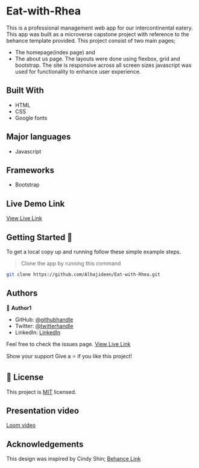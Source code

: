 # Eat-with-Rhea

This is a professional management web app for our intercontinental eatery. This app was built as a microverse capstone project with reference to the behance template provided. This project consist of two main pages;

- The homepage(index page) and
- The about us page.
  The layouts were done using flexbox, grid and bootstrap. The site is responsive across all screen sizes javascript was used for functionality to enhance user experience.

## Built With

- HTML
- CSS
- Google fonts

## Major languages

- Javascript

## Frameworks

- Bootstrap

## Live Demo Link

[View Live Link](https://alhajideen.github.io/Eat-with-Rhea/)

## Getting Started 🏁

To get a local copy up and running follow these simple example steps.

> Clone the app by running this command

```bash
git clone https://github.com/Alhajideen/Eat-with-Rhea.git
```

## Authors

👤 **Author1**

- GitHub: [@githubhandle](https://github.com/Alhajideen)
- Twitter: [@twitterhandle](https://twitter.com/Alhaji_deen1)
- LinkedIn: [LinkedIn](https://linkedin.com/in/nurudeen-salifu-776753244)

Feel free to check the issues page.
[View Live Link](https://github.com/Alhajideen/Eat-with-Rhea/issues)

Show your support
Give a ⭐️ if you like this project!

## 📝 License

This project is [MIT](./LICENSE) licensed.

## Presentation video

[Loom video](https://www.loom.com/share/241e63c00b824007a3ab9f28578ca694)

## Acknowledgements

This design was inspired by Cindy Shin;
[Behance Link](hhttps://www.behance.net/adagio07)
